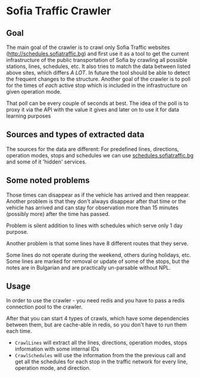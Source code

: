 # Sofia Traffic Crawler

## Goal

The main goal of the crawler is to crawl only Sofia Traffic websites (http://schedules.sofiatraffic.bg) and first use it as a tool to get the current infrastructure of the public transportation of Sofia by crawling all possible stations, lines, schedules, etc.
It also tries to match the data between listed above sites, which differs *A LOT*.
In future the tool should be able to detect the frequent changes to the structure.
Another goal of the crawler is to poll for the times of *each* active stop which is included in the infrastructure on given operation mode.

That poll can be every couple of seconds at best. The idea of the poll is to proxy it via the API with the value it gives and later on to use it for data learning purposes

## Sources and types of extracted data
The sources for the data are different:
For predefined lines, directions, operation modes, stops and schedules we can use [schedules.sofiatraffic.bg](http://schedules.sofiatraffic.bg/) and some of it 'hidden' services.

## Some noted problems
Those times can disappear as if the vehicle has arrived and then reappear.
Another problem is that they don't always disappear after that time or the vehicle has arrived
and can stay for observation more than 15 minutes (possibly more) after the time has passed.

Problem is silent addition to lines with schedules which serve only 1 day purpose.

Another problem is that some lines have 8 different routes that they serve.

Some lines do not operate during the weekend, others during holidays, etc.
Some lines are marked for removal or update of some of the stops, but the notes are
in Bulgarian and are practically un-parsable without NPL.

## Usage
In order to use the crawler - you need redis and you have to pass a redis connection pool to the crawler.

After that you can start 4 types of crawls, which have some dependencies between them, but are cache-able
in redis, so you don't have to run them each time.

* `CrawlLines` will extract all the lines, directions, operation modes, stops information with some internal IDs
* `CrawlSchedules` will use the information from the the previous call and get all the schedules for
each stop in the traffic network for every line, operation mode, and direction.
